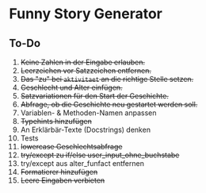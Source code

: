 # Funny Story Generator

## To-Do

1. ~~Keine Zahlen in der Eingabe erlauben.~~
2. ~~Leerzeichen vor Satzzeichen entfernen.~~
3. ~~Das "zu" bei `aktivitaet` an die richtige Stelle setzen.~~
4. ~~Geschlecht und Alter einfügen.~~
5. ~~Satzvariationen für den Start der Geschichte.~~
6. ~~Abfrage, ob die Geschichte neu gestartet werden soll.~~
7. Variablen- & Methoden-Namen anpassen
8. ~~Typehints hinzufügen~~
9. An Erklärbär-Texte (Docstrings) denken
10. Tests
11. ~~lowercase Geschlechtsabfrage~~
12. ~~try/except zu if/else user_input_ohne_buchstabe~~
13. try/except aus alter_funfact entfernen
14. ~~Formatierer hinzufügen~~
15. ~~Leere Eingaben verbieten~~
